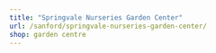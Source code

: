 ```yaml
---
title: "Springvale Nurseries Garden Center"
url: /sanford/springvale-nurseries-garden-center/
shop: garden centre
---
```

